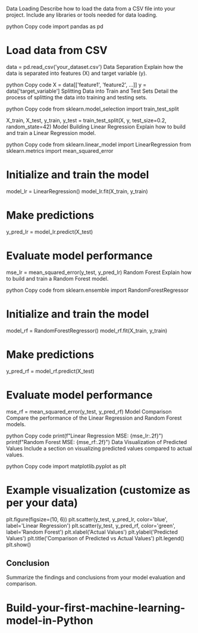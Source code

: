Data Loading
Describe how to load the data from a CSV file into your project. Include any libraries or tools needed for data loading.

python
Copy code
import pandas as pd

# Load data from CSV
data = pd.read_csv('your_dataset.csv')
Data Separation
Explain how the data is separated into features (X) and target variable (y).

python
Copy code
X = data[['feature1', 'feature2', ...]]
y = data['target_variable']
Splitting Data into Train and Test Sets
Detail the process of splitting the data into training and testing sets.

python
Copy code
from sklearn.model_selection import train_test_split

X_train, X_test, y_train, y_test = train_test_split(X, y, test_size=0.2, random_state=42)
Model Building
Linear Regression
Explain how to build and train a Linear Regression model.

python
Copy code
from sklearn.linear_model import LinearRegression
from sklearn.metrics import mean_squared_error

# Initialize and train the model
model_lr = LinearRegression()
model_lr.fit(X_train, y_train)

# Make predictions
y_pred_lr = model_lr.predict(X_test)

# Evaluate model performance
mse_lr = mean_squared_error(y_test, y_pred_lr)
Random Forest
Explain how to build and train a Random Forest model.

python
Copy code
from sklearn.ensemble import RandomForestRegressor

# Initialize and train the model
model_rf = RandomForestRegressor()
model_rf.fit(X_train, y_train)

# Make predictions
y_pred_rf = model_rf.predict(X_test)

# Evaluate model performance
mse_rf = mean_squared_error(y_test, y_pred_rf)
Model Comparison
Compare the performance of the Linear Regression and Random Forest models.

python
Copy code
print(f"Linear Regression MSE: {mse_lr:.2f}")
print(f"Random Forest MSE: {mse_rf:.2f}")
Data Visualization of Predicted Values
Include a section on visualizing predicted values compared to actual values.

python
Copy code
import matplotlib.pyplot as plt

# Example visualization (customize as per your data)
plt.figure(figsize=(10, 6))
plt.scatter(y_test, y_pred_lr, color='blue', label='Linear Regression')
plt.scatter(y_test, y_pred_rf, color='green', label='Random Forest')
plt.xlabel('Actual Values')
plt.ylabel('Predicted Values')
plt.title('Comparison of Predicted vs Actual Values')
plt.legend()
plt.show()
## Conclusion
Summarize the findings and conclusions from your model evaluation and comparison.

# Build-your-first-machine-learning-model-in-Python
